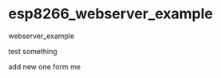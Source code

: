 esp8266_webserver_example
=========================

webserver_example


test something

add new one form me